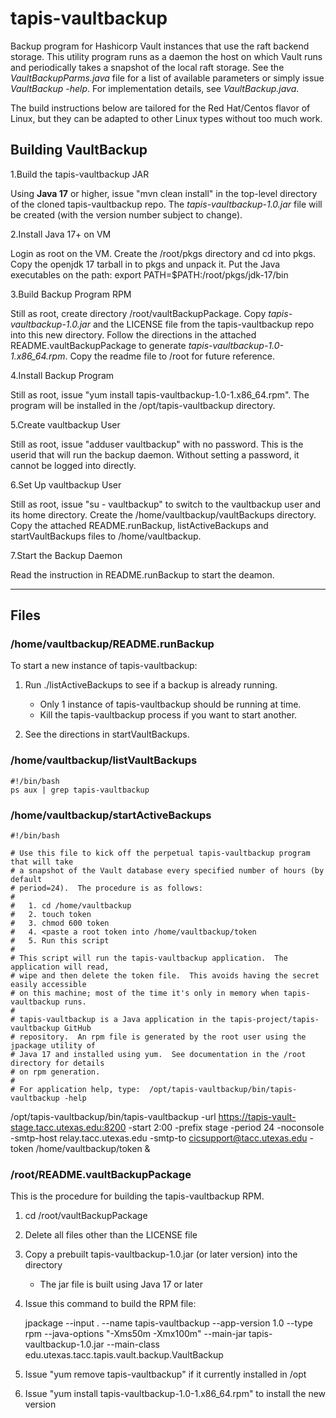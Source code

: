 # tapis-vaultbackup
Backup program for Hashicorp Vault instances that use the raft backend storage.  This utility program runs as a daemon the host on which Vault runs and periodically takes a snapshot of the local raft storage.  See the *VaultBackupParms.java* file for a list of available parameters or simply issue *VaultBackup -help*.  For implementation details, see *VaultBackup.java*.

The build instructions below are tailored for the Red Hat/Centos flavor of Linux, but they can be adapted to other Linux types without too much work.
 
## Building VaultBackup 

1.Build the tapis-vaultbackup JAR

Using **Java 17** or higher, issue "mvn clean install" in the top-level directory of the cloned tapis-vaultbackup repo.  The *tapis-vaultbackup-1.0.jar* file will be created (with the version number subject to change).

2.Install Java 17+ on VM

Login as root on the VM.  Create the /root/pkgs directory and cd into pkgs.  Copy the openjdk 17 tarball in to pkgs and unpack it.  Put the Java executables on the path:  export PATH=$PATH:/root/pkgs/jdk-17/bin 

3.Build Backup Program RPM

Still as root, create directory /root/vaultBackupPackage.  Copy *tapis-vaultbackup-1.0.jar* and the LICENSE file from the tapis-vaultbackup repo into this new directory.  Follow the directions in the attached README.vaultBackupPackage to generate *tapis-vaultbackup-1.0-1.x86_64.rpm*.  Copy the readme file to /root for future reference.

4.Install Backup Program

Still as root, issue "yum install tapis-vaultbackup-1.0-1.x86_64.rpm".  The program will be installed in the /opt/tapis-vaultbackup directory.

5.Create vaultbackup User

Still as root, issue "adduser vaultbackup" with no password.  This is the userid that will run the backup daemon.  Without setting a password, it cannot be logged into directly.

6.Set Up vaultbackup User

Still as root, issue "su - vaultbackup" to switch to the vaultbackup user and its home directory.  Create the /home/vaultbackup/vaultBackups directory.  Copy the attached README.runBackup, listActiveBackups and startVaultBackups files to /home/vaultbackup.

7.Start the Backup Daemon

Read the instruction in README.runBackup to start the deamon.

---

## Files

### /home/vaultbackup/README.runBackup

To start a new instance of tapis-vaultbackup:

1. Run ./listActiveBackups to see if a backup is already running.
    - Only 1 instance of tapis-vaultbackup should be running at time.
    - Kill the tapis-vaultbackup process if you want to start another.

2. See the directions in startVaultBackups.


### /home/vaultbackup/listVaultBackups

    #!/bin/bash
    ps aux | grep tapis-vaultbackup


### /home/vaultbackup/startActiveBackups

    #!/bin/bash

    # Use this file to kick off the perpetual tapis-vaultbackup program that will take
    # a snapshot of the Vault database every specified number of hours (by default
    # period=24).  The procedure is as follows:
    #
    #   1. cd /home/vaultbackup
    #   2. touch token
    #   3. chmod 600 token
    #   4. <paste a root token into /home/vaultbackup/token   
    #   5. Run this script
    #
    # This script will run the tapis-vaultbackup application.  The application will read, 
    # wipe and then delete the token file.  This avoids having the secret easily accessible
    # on this machine; most of the time it's only in memory when tapis-vaultbackup runs.
    #
    # tapis-vaultbackup is a Java application in the tapis-project/tapis-vaultbackup GitHub
    # repository.  An rpm file is generated by the root user using the jpackage utility of
    # Java 17 and installed using yum.  See documentation in the /root directory for details
    # on rpm generation.
    #
    # For application help, type:  /opt/tapis-vaultbackup/bin/tapis-vaultbackup -help


/opt/tapis-vaultbackup/bin/tapis-vaultbackup -url https://tapis-vault-stage.tacc.utexas.edu:8200 -start 2:00 -prefix stage -period 24 -noconsole -smtp-host relay.tacc.utexas.edu -smtp-to cicsupport@tacc.utexas.edu -token /home/vaultbackup/token &


### /root/README.vaultBackupPackage

This is the procedure for building the tapis-vaultbackup RPM.

1. cd /root/vaultBackupPackage
2. Delete all files other than the LICENSE file
3. Copy a prebuilt tapis-vaultbackup-1.0.jar (or later version) into the directory
    - The jar file is built using Java 17 or later
4. Issue this command to build the RPM file:

   jpackage --input . --name tapis-vaultbackup --app-version 1.0 --type rpm --java-options "-Xms50m -Xmx100m" --main-jar tapis-vaultbackup-1.0.jar --main-class edu.utexas.tacc.tapis.vault.backup.VaultBackup

5. Issue "yum remove tapis-vaultbackup" if it currently installed in /opt
6. Issue "yum install tapis-vaultbackup-1.0-1.x86_64.rpm" to install the new version